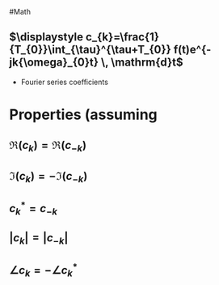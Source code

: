 #Math 
## $\displaystyle c_{k}=\frac{1}{T_{0}}\int_{\tau}^{\tau+T_{0}} f(t)e^{-jk{\omega}_{0}t} \, \mathrm{d}t$
* Fourier series coefficients
# Properties (assuming 
## $\displaystyle \mathfrak{R}(c_{k})=\mathfrak{R}(c_{-k})$
## $\displaystyle \mathfrak{I}(c_{k})=-\mathfrak{I}(c_{-k})$
## $\displaystyle c^{*}_{k}=c_{-k}$
## $\displaystyle \lvert c_{k}\rvert=\lvert c_{-k}\rvert$
## $\displaystyle \angle c_{k}=-\angle c_{k}^{*}$